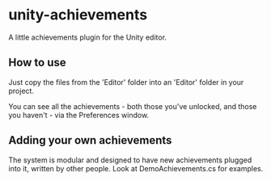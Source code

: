 unity-achievements
==================

A little achievements plugin for the Unity editor.

How to use
----------

Just copy the files from the 'Editor' folder into an 'Editor' folder in your project.

You can see all the achievements - both those you've unlocked, and those you haven't - via the Preferences window.

Adding your own achievements
----------------------------

The system is modular and designed to have new achievements plugged into it, written by other people. Look at DemoAchievements.cs for examples.